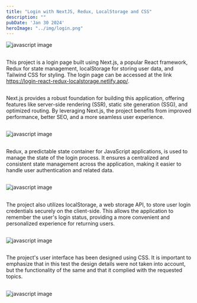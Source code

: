 ```yaml
---
title: "Login with NextJS, Redux, LocalStorage and CSS"
description: ""
pubDate: 'Jan 30 2024'
heroImage: "../img/login.png"
---
```



![javascript image](/img/login.png)
##
This project is a login page built using Next.js, a popular React framework, Redux for state management, localStorage for storing user data, and Tailwind CSS for styling. The login page can be accessed at the link https://login-react-redux-localstorage.netlify.app/.

##

Next.js provides a robust foundation for building this application, offering features like server-side rendering (SSR), static site generation (SSG), and optimized routing. By leveraging Next.js, the project benefits from improved performance, better SEO, and a more seamless user experience.

##
![javascript image](/img/next-login.png)
## 

Redux, a predictable state container for JavaScript applications, is used to manage the state of the login process. It ensures a centralized and consistent state management across the application, making it easier to handle user authentication and related data.

##
![javascript image](/img/redux-login.png)
## 

The project also utilizes localStorage, a web storage API, to store user login credentials securely on the client-side. This allows the application to remember the user's login status, providing a more convenient and personalized experience for returning users.

##
![javascript image](/img/ls-login.png)
## 

The project's user interface has been designed using CSS. It is important to emphasize that in this test the design details were not taken into account, but the functionality of the same and that it complied with the requested topics.

##
![javascript image](/img/css-login.png)
## 

